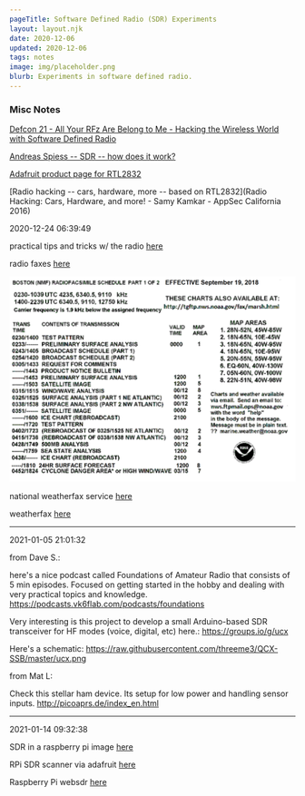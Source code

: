 ```yaml
---
pageTitle: Software Defined Radio (SDR) Experiments
layout: layout.njk
date: 2020-12-06
updated: 2020-12-06
tags: notes 
image: img/placeholder.png
blurb: Experiments in software defined radio.
---
```


### Misc Notes

[Defcon 21 - All Your RFz Are Belong to Me - Hacking the Wireless World with Software Defined Radio](https://www.youtube.com/watch?v=ZuNOD3XWp4A)

[Andreas Spiess -- SDR -- how does it work?](https://www.youtube.com/watch?v=xQVm-YTKR9s)

[Adafruit product page for RTL2832](https://www.adafruit.com/product/1497)

[Radio hacking -- cars, hardware, more -- based on RTL2832](Radio Hacking: Cars, Hardware, and more! - Samy Kamkar - AppSec California 2016)

2020-12-24 06:39:49

practical tips and tricks w/ the radio [here](https://gqrx.dk/doc/practical-tricks-and-tips)

radio faxes [here](https://www.weather.gov/marine/marshlatest)

![](/img/radio/PLAZ01.tiff)


national weatherfax service [here](https://www.weather.gov/marine/radiofax_charts)

weatherfax [here](https://www.weather.gov/marine/marsh)

---
2021-01-05 21:01:32

from Dave S.:

here's a nice podcast called Foundations of Amateur Radio that consists of 5 min episodes.  Focused on getting started in the hobby and dealing with very practical topics and knowledge.  https://podcasts.vk6flab.com/podcasts/foundations

Very interesting is this project to develop a small Arduino-based SDR transceiver for HF modes (voice, digital, etc) here.:
  https://groups.io/g/ucx

Here's a schematic: https://raw.githubusercontent.com/threeme3/QCX-SSB/master/ucx.png

from Mat L:

Check this stellar ham device. Its setup for low power and handling sensor inputs. http://picoaprs.de/index_en.html

---
2021-01-14 09:32:38

SDR in a raspberry pi image [here](https://hackaday.com/2019/12/20/all-your-sdr-software-in-a-handy-raspberry-pi-image/)

RPi SDR scanner via adafruit [here](https://learn.adafruit.com/freq-show-raspberry-pi-rtl-sdr-scanner)

Raspberry Pi websdr [here](https://github.com/reynico/raspberry-websdr)

